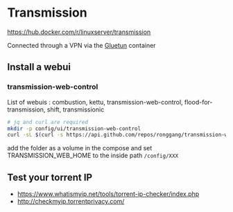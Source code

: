 # Transmission

<https://hub.docker.com/r/linuxserver/transmission>

Connected through a VPN via the [Gluetun](https://github.com/qdm12/gluetun-wiki/blob/main/setup/connect-a-container-to-gluetun.md) container

## Install a webui

### transmission-web-control

List of webuis : combustion, kettu, transmission-web-control, flood-for-transmission, shift, transmissionic

```bash
# jq and curl are required
mkdir -p config/ui/transmission-web-control
curl -sL $(curl -s https://api.github.com/repos/ronggang/transmission-web-control/releases/latest | jq --raw-output '.tarball_url') | tar -C ./config/ui/transmission-web-control --strip-components=2 -xz
```

add the folder as a volume in the compose and set TRANSMISSION_WEB_HOME to the inside path `/config/XXX`

## Test your torrent IP

- <https://www.whatismyip.net/tools/torrent-ip-checker/index.php>
- <http://checkmyip.torrentprivacy.com/>
